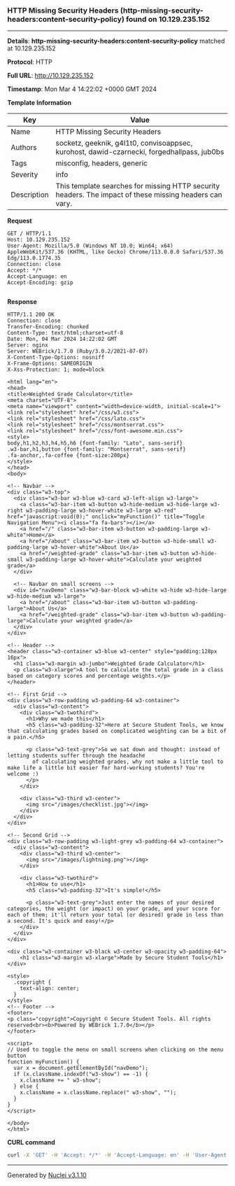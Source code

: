### HTTP Missing Security Headers (http-missing-security-headers:content-security-policy) found on 10.129.235.152

----
**Details**: **http-missing-security-headers:content-security-policy** matched at 10.129.235.152

**Protocol**: HTTP

**Full URL**: http://10.129.235.152

**Timestamp**: Mon Mar 4 14:22:02 +0000 GMT 2024

**Template Information**

| Key | Value |
| --- | --- |
| Name | HTTP Missing Security Headers |
| Authors | socketz, geeknik, g4l1t0, convisoappsec, kurohost, dawid-czarnecki, forgedhallpass, jub0bs |
| Tags | misconfig, headers, generic |
| Severity | info |
| Description | This template searches for missing HTTP security headers. The impact of these missing headers can vary.<br> |

**Request**
```http
GET / HTTP/1.1
Host: 10.129.235.152
User-Agent: Mozilla/5.0 (Windows NT 10.0; Win64; x64) AppleWebKit/537.36 (KHTML, like Gecko) Chrome/113.0.0.0 Safari/537.36 Edg/113.0.1774.35
Connection: close
Accept: */*
Accept-Language: en
Accept-Encoding: gzip


```

**Response**
```http
HTTP/1.1 200 OK
Connection: close
Transfer-Encoding: chunked
Content-Type: text/html;charset=utf-8
Date: Mon, 04 Mar 2024 14:22:02 GMT
Server: nginx
Server: WEBrick/1.7.0 (Ruby/3.0.2/2021-07-07)
X-Content-Type-Options: nosniff
X-Frame-Options: SAMEORIGIN
X-Xss-Protection: 1; mode=block

<html lang="en">
<head>
<title>Weighted Grade Calculator</title>
<meta charset="UTF-8">
<meta name="viewport" content="width=device-width, initial-scale=1">
<link rel="stylesheet" href="/css/w3.css">
<link rel="stylesheet" href="/css/lato.css">
<link rel="stylesheet" href="/css/montserrat.css">
<link rel="stylesheet" href="/css/font-awesome.min.css">
<style>
body,h1,h2,h3,h4,h5,h6 {font-family: "Lato", sans-serif}
.w3-bar,h1,button {font-family: "Montserrat", sans-serif}
.fa-anchor,.fa-coffee {font-size:200px}
</style>
</head>
<body>

<!-- Navbar -->
<div class="w3-top">
  <div class="w3-bar w3-blue w3-card w3-left-align w3-large">
    <a class="w3-bar-item w3-button w3-hide-medium w3-hide-large w3-right w3-padding-large w3-hover-white w3-large w3-red" href="javascript:void(0);" onclick="myFunction()" title="Toggle Navigation Menu"><i class="fa fa-bars"></i></a>
    <a href="/" class="w3-bar-item w3-button w3-padding-large w3-white">Home</a>
    <a href="/about" class="w3-bar-item w3-button w3-hide-small w3-padding-large w3-hover-white">About Us</a>
    <a href="/weighted-grade" class="w3-bar-item w3-button w3-hide-small w3-padding-large w3-hover-white">Calculate your weighted grade</a>
  </div>

  <!-- Navbar on small screens -->
  <div id="navDemo" class="w3-bar-block w3-white w3-hide w3-hide-large w3-hide-medium w3-large">
    <a href="/about" class="w3-bar-item w3-button w3-padding-large">About Us</a>
    <a href="/weighted-grade" class="w3-bar-item w3-button w3-padding-large">Calculate your weighted grade</a>
  </div>
</div>

<!-- Header -->
<header class="w3-container w3-blue w3-center" style="padding:128px 16px">
  <h1 class="w3-margin w3-jumbo">Weighted Grade Calculator</h1>
  <p class="w3-xlarge">A tool to calculate the total grade in a class based on category scores and percentage weights.</p>
</header>

<!-- First Grid -->
<div class="w3-row-padding w3-padding-64 w3-container">
  <div class="w3-content">
    <div class="w3-twothird">
      <h1>Why we made this</h1>
      <h5 class="w3-padding-32">Here at Secure Student Tools, we know that calculating grades based on complicated weighting can be a bit of a pain.</h5>

      <p class="w3-text-grey">So we sat down and thought: instead of letting students suffer through the headache 
        of calculating weighted grades, why not make a little tool to make life a little bit easier for hard-working students? You're welcome :)
      </p>
    </div>

    <div class="w3-third w3-center">
      <img src="/images/checklist.jpg"></img>
    </div>
  </div>
</div>

<!-- Second Grid -->
<div class="w3-row-padding w3-light-grey w3-padding-64 w3-container">
  <div class="w3-content">
    <div class="w3-third w3-center">
      <img src="/images/lightning.png"></img>
    </div>

    <div class="w3-twothird">
      <h1>How to use</h1>
      <h5 class="w3-padding-32">It's simple!</h5>

      <p class="w3-text-grey">Just enter the names of your desired categories, the weight (or impact) on your grade, and your score for each of them; it'll return your total (or desired) grade in less than a second. It's quick and easy!</p>
    </div>
  </div>
</div>

<div class="w3-container w3-black w3-center w3-opacity w3-padding-64">
    <h1 class="w3-margin w3-xlarge">Made by Secure Student Tools</h1>
</div>

<style>
  .copyright {
    text-align: center;
  }
</style>
<!-- Footer -->
<footer>
<p class="copyright">Copyright © Secure Student Tools. All rights reserved<br><b>Powered by WEBrick 1.7.0</b></p>
</footer>

<script>
// Used to toggle the menu on small screens when clicking on the menu button
function myFunction() {
  var x = document.getElementById("navDemo");
  if (x.className.indexOf("w3-show") == -1) {
    x.className += " w3-show";
  } else { 
    x.className = x.className.replace(" w3-show", "");
  }
}
</script>

</body>
</html>

```


**CURL command**
```sh
curl -X 'GET' -H 'Accept: */*' -H 'Accept-Language: en' -H 'User-Agent: Mozilla/5.0 (Windows NT 10.0; Win64; x64) AppleWebKit/537.36 (KHTML, like Gecko) Chrome/113.0.0.0 Safari/537.36 Edg/113.0.1774.35' 'http://10.129.235.152'
```

----

Generated by [Nuclei v3.1.10](https://github.com/projectdiscovery/nuclei)